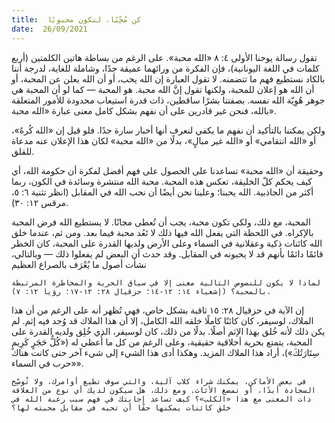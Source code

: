 ```yaml
---
title:  كن مُحِّبًا، لتكون محبوبًا
date:  26/09/2021
---
```


تقول رسالة يوحنا الأولى ٤: ٨ «الله محبة». على الرغم من بساطة هاتين الكلمتين (أربع كلمات في اللغة اليونانية)، فإن الفكرة من ورائهما عميقة جدًا، وشاملة للغاية، لدرجة أننا بالكاد نستطيع فهم ما تتضمنه. لا تقول العبارة إن الله يحب، أو أن الله يعلن عن المحبة، أو أن الله هو إعلان للمحبة، ولكنها تقول إنَّ الله محبة. هو المحبة — كما لو أن المحبة هي جوهر هُوِيّة الله نفسه. بصفتنا بشرًا ساقطين، ذات قدرة استيعاب محدودة للأمور المتعلقة بالله، فنحن غير قادرين على أن نفهم بشكل كامل معنى عبارة «الله محبة».

ولكن يمكننا بالتأكيد أن نفهم ما يكفي لنعرف أنها أخبار سارة جدًا. فلو قيل إن «الله كُرهٌ»، أو «الله انتقامي» أو «الله غير مبالٍ»، بدلًا من «الله محبة» لكان هذا الإعلان عنه مدعاة للقلق.

وحقيقة أن «الله محبة» تساعدنا على الحصول على فهم أفضل لفكرة أن حكومة الله، أي كيف يحكم كلّ الخليقة، تعكس هذه المحبة. محبة الله منتشرة وسائدة في الكون، ربما أكثر من الجاذبية. الله يحبنا؛ وعلينا نحن أيضًا أن نحب الله في المقابل (انظر تثنية ٦: ٥، مرقس ١٢: ٣٠).

المحبة، مع ذلك، ولكي تكون محبة، يجب أن تُعطى مجانًا. لا يستطيع الله فرض المحبة بالإكراه. في اللحظة التي يفعل الله فيها ذلك لا تَعُد محبة فيما بعد. ومن ثم، عندما خلق الله كائنات ذكية وعقلانية في السماء وعلى الأرض ولديها القدرة على المحبة، كان الخطر قائمًا دائمًا بأنهم قد لا يحبونه في المقابل. وقد حدث أن البعض لم يفعلوا ذلك — وبالتالي، نشأت أصول ما يُعْرَف بالصراع العظيم

`لماذا لا يكون للنصوص التالية معنى إلا في سياق الحرية والمخاطرة المرتبطة بالمحبة؟ (إشعياء ١٤: ١٢-١٤؛ حزقيال ٢٨: ١٢-١٧؛ رؤيا ١٢: ٧).`

إن الآية في حزقيال ٢٨: ١٥ ثاقبة بشكل خاص، فهي تُظهر أنه على الرغم من أن هذا الملاك، لوسيفر، كان كائنًا كاملًا خلقه الله الكامل، إلا أن هذا الملاك قد وُجد فيه إثم. لم يكن ذلك لأنه خُلق بهذا الإثم أصلًا. بدلًا من ذلك، كان لوسيفر، الذي خُلِق ولديه القدرة على المحبة، يتمتع بحرية أخلاقية حقيقية، وعلى الرغم من كل ما أُعطي له («كُلُّ حَجَرٍ كَرِيمٍ سِتَارَتُكَ»)، أراد هذا الملاك المزيد. وهكذا أدى هذا الشيء إلى شيء آخر حتى كانت هناك «حرب في السماء».

`في بعض الأماكن، يمكنك شراء كلاب آلية، والتي سوف تطيع أوامرك، ولا تُوسِّخ السجادة أبدًا، أو تمضغ الأثاث. ومع ذلك، هل سيكون لديك أي نوع من العلاقة ذات المعنى مع هذا «الكلب»؟ كيف تساعد إجابتك في فهم سبب رغبة الله في خلق كائنات يمكنها حقًا أن تحبه في مقابل محبته لها؟`